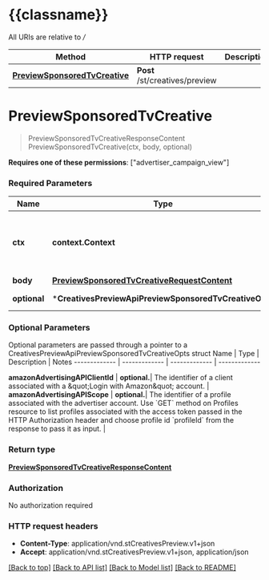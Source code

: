 # {{classname}}

All URIs are relative to */*

Method | HTTP request | Description
------------- | ------------- | -------------
[**PreviewSponsoredTvCreative**](CreativesPreviewApi.md#PreviewSponsoredTvCreative) | **Post** /st/creatives/preview | 

# **PreviewSponsoredTvCreative**
> PreviewSponsoredTvCreativeResponseContent PreviewSponsoredTvCreative(ctx, body, optional)


  **Requires one of these permissions**: [\"advertiser_campaign_view\"]

### Required Parameters

Name | Type | Description  | Notes
------------- | ------------- | ------------- | -------------
 **ctx** | **context.Context** | context for authentication, logging, cancellation, deadlines, tracing, etc.
  **body** | [**PreviewSponsoredTvCreativeRequestContent**](PreviewSponsoredTvCreativeRequestContent.md)|  | 
 **optional** | ***CreativesPreviewApiPreviewSponsoredTvCreativeOpts** | optional parameters | nil if no parameters

### Optional Parameters
Optional parameters are passed through a pointer to a CreativesPreviewApiPreviewSponsoredTvCreativeOpts struct
Name | Type | Description  | Notes
------------- | ------------- | ------------- | -------------

 **amazonAdvertisingAPIClientId** | **optional.**| The identifier of a client associated with a \&quot;Login with Amazon\&quot; account. | 
 **amazonAdvertisingAPIScope** | **optional.**| The identifier of a profile associated with the advertiser account. Use &#x60;GET&#x60; method on Profiles resource to list profiles associated with the access token passed in the HTTP Authorization header and choose profile id &#x60;profileId&#x60; from the response to pass it as input. | 

### Return type

[**PreviewSponsoredTvCreativeResponseContent**](PreviewSponsoredTvCreativeResponseContent.md)

### Authorization

No authorization required

### HTTP request headers

 - **Content-Type**: application/vnd.stCreativesPreview.v1+json
 - **Accept**: application/vnd.stCreativesPreview.v1+json, application/json

[[Back to top]](#) [[Back to API list]](../README.md#documentation-for-api-endpoints) [[Back to Model list]](../README.md#documentation-for-models) [[Back to README]](../README.md)

